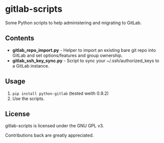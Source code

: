 gitlab-scripts
==============

Some Python scripts to help administering and migrating to GitLab.

Contents
--------

* __gitlab_repo_import.py__ - Helper to import an existing bare git repo into GitLab and set options/features and group ownership.
* __gitlab_ssh_key_sync.py__ - Script to sync your ~/.ssh/authorized_keys to a GitLab instance.

Usage
------

1. ``pip install python-gitlab`` (tested weith 0.9.2)
2. Use the scripts.

License
-------

gitlab-scripts is licensed under the GNU GPL v3.

Contributions back are greatly appreciated.
